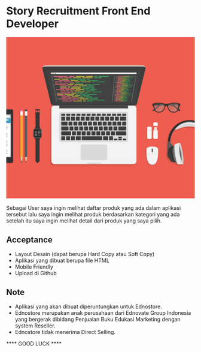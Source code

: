 # Story Recruitment Front End Developer

![](code_train.jpg)

Sebagai User saya ingin melihat daftar produk yang ada dalam aplikasi tersebut
lalu saya ingin melihat produk berdasarkan kategori yang ada
setelah itu saya ingin melihat detail dari produk yang saya pilih.


## Acceptance

* Layout Desain (dapat berupa Hard Copy atau Soft Copy)
* Aplikasi yang dibuat berupa file HTML
* Mobile Friendly
* Upload di Github


## Note

* Aplikasi yang akan dibuat diperuntungkan untuk Ednostore.
* Ednostore merupakan anak perusahaan dari Ednovate Group Indonesia yang bergerak dibidang Penjualan Buku Edukasi Marketing dengan system Reseller.
* Ednostore tidak menerima Direct Selling.

**** GOOD LUCK **** 